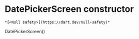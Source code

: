 


# DatePickerScreen constructor




    *[<Null safety>](https://dart.dev/null-safety)*



DatePickerScreen()












